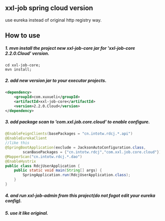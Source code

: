 ## xxl-job spring cloud version
use eureka instead of original http registry way.
## How to use
##### 1. mvn install the project new xxl-job-core jar for 'xxl-job-core 2.2.0.Cloud' version.
```shell
cd xxl-job-core;
mvn install;
```
##### 2. add new version jar to your executor projects.
```xml
<dependency>
    <groupId>com.xuxueli</groupId>
    <artifactId>xxl-job-core</artifactId>
    <version>2.2.0.Cloud</version>
</dependency>
```
##### 3. add package scan to 'com.xxl.job.core.cloud' to enable configure.
```java
@EnableFeignClients(basePackages = "cn.intotw.rdcj.*.api")
@EnableEurekaClient
//like this
@SpringBootApplication(exclude = JacksonAutoConfiguration.class,
        scanBasePackages = {"cn.intotw.rdcj","com.xxl.job.core.cloud"})
@MapperScan("cn.intotw.rdcj.*.dao")
@EnableHystrix
public class RdcjUserApplication {
    public static void main(String[] args) {
        SpringApplication.run(RdcjUserApplication.class);
    }
}
```
##### 4. and run xxl-job-admin from this project(do not fogot edit your eureka config).

##### 5. use it like original.